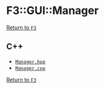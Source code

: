 # F3::GUI::Manager

[Return to `F3`](/docs/F3.md)

## C++

- [`Manager.hpp`](/c++/include/Manager.hpp)
- [`Manager.cpp`](/c++/source/Manager.cpp)

[Return to `F3`](/docs/F3.md)